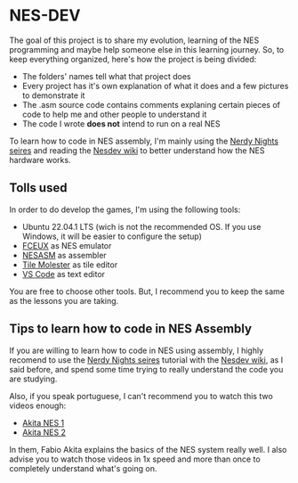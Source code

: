 # NES-DEV

The goal of this project is to share my evolution, learning of the NES programming and maybe help someone else in this learning journey. So, to keep everything organized, here's how the project is being divided:

- The folders' names tell what that project does
- Every project has it's own explanation of what it does and a few pictures to demonstrate it
- The .asm source code contains comments explaning certain pieces of code to help me and other people to understand it
- The code I wrote **does not** intend to run on a real NES

To learn how to code in NES assembly, I'm mainly using the [Nerdy Nights seires](https://nerdy-nights.nes.science/#main_tutorial) and reading the [Nesdev wiki](https://www.nesdev.org/wiki/Nesdev_Wiki) to better understand how the NES hardware works.

## Tolls used

In order to do develop the games, I'm using the following tools:

- Ubuntu 22.04.1 LTS (wich is not the recommended OS. If you use Windows, it will be easier to configure the setup)
- [FCEUX](https://fceux.com/web/download.html) as NES emulator
- [NESASM](https://github.com/camsaul/nesasm) as assembler
- [Tile Molester](https://www.romhacking.net/utilities/109/) as tile editor
- [VS Code](https://code.visualstudio.com/download) as text editor

You are free to choose other tools. But, I recommend you to keep the same as the lessons you are taking.

## Tips to learn how to code in NES Assembly

If you are willing to learn how to code in NES using assembly, I highly recomend to use the [Nerdy Nights seires](https://nerdy-nights.nes.science/#main_tutorial) tutorial with the [Nesdev wiki](https://www.nesdev.org/wiki/Nesdev_Wiki), as I said before, and spend some time trying to really understand the code you are studying.

Also, if you speak portuguese, I can't recommend you to watch this two videos enough: 

- [Akita NES 1](https://www.youtube.com/watch?v=8G80nuEyDN4)
- [Akita NES 2](https://www.youtube.com/watch?v=hYJ3dvHjeOE)

In them, Fabio Akita explains the basics of the NES system really well. I also advise you to watch those videos in 1x speed and more than once to completely understand what's going on.